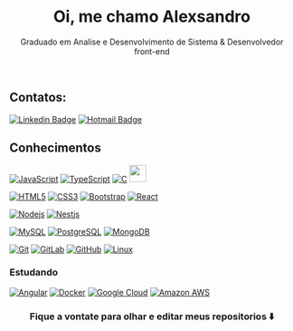 ## 


<p align="center">
<h1 align="center"> Oi, me chamo Alexsandro </h1>
<p align="center"> Graduado em Analise e Desenvolvimento de Sistema & Desenvolvedor front-end</p>
</p>

<br>

## Contatos:

[![Linkedin Badge](https://img.shields.io/badge/-LinkedIn-blue?style=flat-square&logo=Linkedin&logoColor=white&link=https://www.linkedin.com/in/alexsandro--silva/)](https://www.linkedin.com/in/alexsandro--silva/)
[![Hotmail Badge](https://img.shields.io/badge/-Hotmail-0078D4?style=flat-square&logo=microsoft-outlook&logoColor=white&link=mailto:acg.alexsandro@hotmail.com)](mailto:acg.alexsandro@hotmail.com)



## Conhecimentos

[![JavaScript](https://img.shields.io/badge/-JavaScript-black?style=flat-square&logo=javascript&link=https://github.com/alexsandro-cristiano)](https://github.com/alexsandro-cristiano)
[![TypeScript](https://img.shields.io/badge/-TypeScript-007ACC?style=flat-square&logo=typescript&link=https://github.com/alexsandro-cristiano)](https://github.com/alexsandro-cristiano)
[![C](https://img.shields.io/badge/-A8B9CC?style=flat-square&logo=c&logoColor=white&link=https://github.com/alexsandro-cristiano)](https://github.com/alexsandro-cristiano)
<img src="https://cdn.jsdelivr.net/gh/devicons/devicon/icons/java/java-original.svg" width="30" height="30"/> 

[![HTML5](https://img.shields.io/badge/-HTML5-E34F26?style=flat-square&logo=html5&logoColor=white&link=https://github.com/alexsandro-cristiano)](https://github.com/alexsandro-cristiano)
[![CSS3](https://img.shields.io/badge/-CSS3-1572B6?style=flat-square&logo=css3&link=https://github.com/alexsandro-cristiano)](https://github.com/alexsandro-cristiano)
[![Bootstrap](https://img.shields.io/badge/-Bootstrap-563D7C?style=flat-square&logo=bootstrap&link=https://github.com/alexsandro-cristiano)](https://github.com/alexsandro-cristiano)
[![React](https://img.shields.io/badge/-React-black?style=flat-square&logo=react&link=https://github.com/alexsandro-cristiano)](https://github.com/alexsandro-cristiano)

[![Nodejs](https://img.shields.io/badge/-Nodejs-black?style=flat-square&logo=Node.js&link=https://github.com/alexsandro-cristiano)](https://github.com/alexsandro-cristiano)
[![Nestjs](https://img.shields.io/badge/-Nestjs-black?style=flat-square&logo=NestJS&logoColor=red&link=https://github.com/alexsandro-cristiano)](https://github.com/alexsandro-cristiano)

[![MySQL](https://img.shields.io/badge/-MySQL-black?style=flat-square&logo=mysql&logoColor=white&link=https://github.com/alexsandro-cristiano)](https://github.com/alexsandro-cristiano)
[![PostgreSQL](https://img.shields.io/badge/-PostgreSQL-336791?style=flat-square&logo=postgresql&link=https://github.com/alexsandro-cristiano)](https://github.com/alexsandro-cristiano)
[![MongoDB](https://img.shields.io/badge/-MongoDB-black?style=flat-square&logo=mongodb&link=https://github.com/alexsandro-cristiano)](https://github.com/alexsandro-cristiano)


[![Git](https://img.shields.io/badge/-Git-black?style=flat-square&logo=git&link=https://github.com/alexsandro-cristiano)](https://github.com/alexsandro-cristiano)
[![GitLab](https://img.shields.io/badge/-GitLab-FCA121?style=flat-square&logo=gitlab&link=https://github.com/alexsandro-cristiano)](https://github.com/alexsandro-cristiano)
[![GitHub](https://img.shields.io/badge/-GitHub-181717?style=flat-square&logo=github&link=https://github.com/alexsandro-cristiano)](https://github.com/alexsandro-cristiano)
[![Linux](https://img.shields.io/badge/-Linux-181717?style=flat-square&logo=linux&link=https://github.com/alexsandro-cristiano)](https://github.com/alexsandro-cristiano)

### Estudando

[![Angular](https://img.shields.io/badge/-Angular-DD0031?style=flat-square&logo=angular&link=https://github.com/alexsandro-cristiano)](https://github.com/alexsandro-cristiano)
[![Docker](https://img.shields.io/badge/-Docker-black?style=flat-square&logo=docker&link=https://github.com/alexsandro-cristiano)](https://github.com/alexsandro-cristiano)
[![Google Cloud](https://img.shields.io/badge/Google%20Cloud-black?style=flat-square&logo=google-cloud&link=https://github.com/alexsandro-cristiano)](https://github.com/alexsandro-cristiano)
[![Amazon AWS](https://img.shields.io/badge/Amazon%20AWS-232F3E?style=flat-square&logo=amazon-aws&link=https://github.com/alexsandro-cristiano)](https://github.com/alexsandro-cristiano)

### <div align="center"> Fique a vontate para olhar e editar meus repositorios ⬇️ </div>
